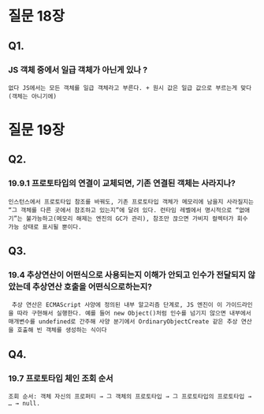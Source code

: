 # 질문 18장

## Q1.

### JS 객체 중에서 일급 객체가 아닌게 있나 ? 
```
없다 JS에서는 모든 객체를 일급 객체라고 부른다. + 원시 값은 일급 값으로 부르는게 맞다 (객체는 아니기에)
```

# 질문 19장

## Q2.

### 19.9.1 프로토타입의 연결이 교체되면, 기존 연결된 객체는 사라지나?

```
인스턴스에서 프로토타입 참조를 바꿔도, 기존 프로토타입 객체가 메모리에 남을지 사라질지는 “그 객체를 다른 곳에서 참조하고 있는지”에 달려 있다. 런타임 레벨에서 명시적으로 “없애기”는 불가능하고(메모리 해제는 엔진의 GC가 관리), 참조만 끊으면 가비지 컬렉터가 회수 가능 상태로 표시될 뿐이다.
```

## Q3.

### 19.4 추상연산이 어떤식으로 사용되는지 이해가 안되고 인수가 전달되지 않았는데 추상연산 호출을 어떤식으로하는지?

```
 추상 연산은 ECMAScript 사양에 정의된 내부 알고리즘 단계로, JS 엔진이 이 가이드라인을 따라 구현해서 실행한다. 예를 들어 new Object()처럼 인수를 넘기지 않으면 내부에서 매개변수를 undefined로 간주해 사양 분기에서 OrdinaryObjectCreate 같은 추상 연산을 호출해 빈 객체를 생성하는 식이다
```

## Q4. 

### 19.7  프로토타입 체인 조회 순서

```
조회 순서: 객체 자신의 프로퍼티 → 그 객체의 프로토타입 → 그 프로토타입의 프로토타입 → … → null.
```